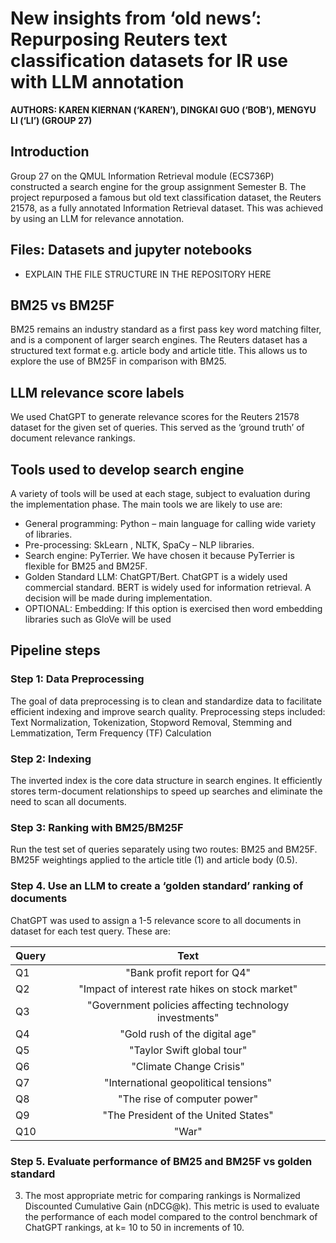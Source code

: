 # New insights from ‘old news’: Repurposing Reuters text classification datasets for IR use with LLM annotation
**AUTHORS: KAREN KIERNAN (‘KAREN’), DINGKAI GUO (‘BOB’), MENGYU LI (‘LI’) (GROUP 27)**

## Introduction 
Group 27 on the QMUL Information Retrieval module (ECS736P) constructed a search engine for the group assignment Semester B. The project
repurposed a famous but old text classification dataset, the Reuters 21578, as a fully annotated 
Information Retrieval dataset. This was achieved by using an LLM for relevance annotation.

## Files: Datasets and jupyter notebooks
 - EXPLAIN THE FILE STRUCTURE IN THE REPOSITORY HERE


## BM25 vs BM25F
BM25 remains an industry standard as a first pass key word matching filter, and is a component of larger 
search engines. The Reuters dataset has a structured text format e.g. article body and article title. This 
allows us to explore the use of BM25F in comparison with BM25.

## LLM relevance score labels
We used ChatGPT to generate relevance scores for the Reuters 21578 dataset for the given set of 
queries. This served as the ‘ground truth’ of document relevance rankings. 

## Tools used to develop search engine
A variety of tools will be used at each stage, subject to evaluation during the implementation phase. The 
main tools we are likely to use are:
* General programming: Python – main language for calling wide variety of libraries.
* Pre-processing: SkLearn , NLTK, SpaCy – NLP libraries.
* Search engine: PyTerrier. We have chosen it because PyTerrier is flexible for BM25 and BM25F.
* Golden Standard LLM: ChatGPT/Bert. ChatGPT is a widely used commercial standard. BERT is widely 
used for information retrieval. A decision will be made during implementation.
* OPTIONAL: Embedding: If this option is exercised then word embedding libraries such as GloVe will be used

## Pipeline steps
### Step 1: Data Preprocessing
The goal of data preprocessing is to clean and standardize data to facilitate efficient indexing and 
improve search quality. Preprocessing steps included: Text Normalization, Tokenization, Stopword Removal, Stemming and Lemmatization, Term Frequency (TF) Calculation

### Step 2: Indexing
The inverted index is the core data structure in search engines. It efficiently stores term-document 
relationships to speed up searches and eliminate the need to scan all documents.

### Step 3: Ranking with BM25/BM25F
Run the test set of queries separately using two routes: BM25 and BM25F. BM25F weightings applied to the article title (1) and article body (0.5).


### Step 4. Use an LLM to create a ‘golden standard’ ranking of documents
ChatGPT was used to assign a 1-5 relevance score to all documents in dataset for each test query. These are:

<center>

| Query   |      Text      |
|----------|:-------------:|
| Q1 |  "Bank profit report for Q4" |
| Q2 |    "Impact of interest rate hikes on stock market"   |
| Q3 | "Government policies affecting technology investments" |
| Q4 |  "Gold rush of the digital age"|
| Q5 |    "Taylor Swift global tour"   |
| Q6 | "Climate Change Crisis" |
| Q7 |  "International geopolitical tensions" |
| Q8 |    "The rise of computer power"   |
| Q9 | "The President of the United States" |
| Q10 | "War" |
</center>


### Step 5. Evaluate performance of BM25 and BM25F vs golden standard
3. The most appropriate metric for comparing rankings is Normalized Discounted Cumulative Gain 
(nDCG@k). This metric is used to evaluate the performance of each model compared to the 
control benchmark of ChatGPT rankings, at k= 10 to 50 in increments of 10.
